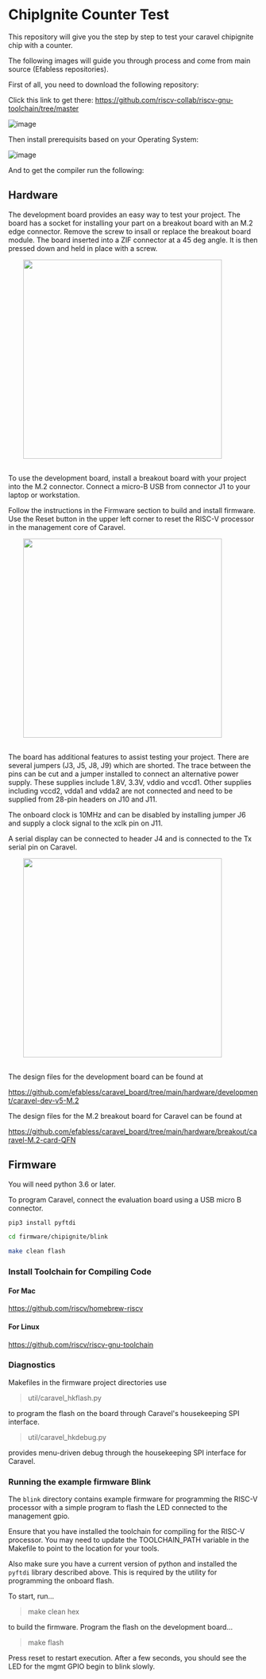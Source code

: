# ChipIgnite Counter Test

This repository will give you the step by step to test your caravel chipignite chip with a counter.

The following images will guide you through process and come from main source (Efabless repositories).

First of all, you need to download the following repository:

Click this link to get there: https://github.com/riscv-collab/riscv-gnu-toolchain/tree/master

![image](https://github.com/user-attachments/assets/597a7a8c-e34d-490a-879f-33604566112c)

Then install prerequisits based on your Operating System:

![image](https://github.com/user-attachments/assets/fad8ec0d-8645-4949-a0a7-10e923cedaba)

And to get the compiler run the following:


## Hardware

The development board provides an easy way to test your project.  The board has a socket for installing your part on a 
breakout board with an M.2 edge connector.  Remove the screw to insall or replace the breakout board module.  The board
inserted into a ZIF connector at a 45 deg angle.  It is then pressed down and held in place with a screw.

<div align="left" style="margin-left: 30px; margin-bottom: 30px;"><img src="_docs/M2_breakout_inserted.jpg" width="400"/></div>

To use the development board, install a breakout board with your project into the M.2 connector.  Connect a micro-B USB
from connector J1 to your laptop or workstation.

Follow the instructions in the Firmware section to build and install firmware.  Use the Reset button in the upper left 
corner to reset the RISC-V processor in the management core of Caravel.

<div align="left" style="margin-left: 30px; margin-bottom: 30px;"><img src="_docs/dev_and_breakout_boards.jpg" width="400"/>
</div>

The board has additional features to assist testing your project.  There are several jumpers (J3, J5, J8, J9) which are 
shorted.  The trace between the pins can be cut and a jumper installed to connect an alternative power supply.  These 
supplies include 1.8V, 3.3V, vddio and vccd1.  Other supplies including vccd2, vdda1 and vdda2 are not connected and 
need to be supplied from 28-pin headers on J10 and J11.

The onboard clock is 10MHz and can be disabled by installing jumper J6 and supply a clock signal to the xclk pin on J11.

A serial display can be connected to header J4 and is connected to the Tx serial pin on Caravel.

<div align="left" style="margin-left: 30px; margin-bottom: 30px;"><img src="_docs/dev_and_breakout_boards_2.jpeg" width="400"/>
</div>

The design files for the development board can be found at 

https://github.com/efabless/caravel_board/tree/main/hardware/development/caravel-dev-v5-M.2

The design files for the M.2 breakout board for Caravel can be found at 

https://github.com/efabless/caravel_board/tree/main/hardware/breakout/caravel-M.2-card-QFN

## Firmware

You will need python 3.6 or later.  

To program Caravel, connect the evaluation board using a USB micro B connector.

```bash
pip3 install pyftdi

cd firmware/chipignite/blink

make clean flash
```

### Install Toolchain for Compiling Code

#### For Mac

https://github.com/riscv/homebrew-riscv

#### For Linux

https://github.com/riscv/riscv-gnu-toolchain

### Diagnostics

Makefiles in the firmware project directories use 

> util/caravel_hkflash.py 

to program the flash on the board through Caravel's housekeeping SPI interface.

> util/caravel_hkdebug.py 

provides menu-driven debug through the housekeeping SPI interface for Caravel.

### Running the example firmware Blink

The `blink` directory contains example firmware for programming the RISC-V processor with a simple program to flash the
LED connected to the management gpio.

Ensure that you have installed the toolchain for compiling for the RISC-V processor.  You may need to update the 
TOOLCHAIN_PATH variable in the Makefile to point to the location for your tools.

Also make sure you have a current version of python and installed the `pyftdi` library described above.  This is 
required by the utility for programming the onboard flash.

To start, run... 

> make clean hex

to build the firmware.  Program the flash on the development board...

> make flash

Press reset to restart execution.  After a few seconds, you should see the LED for the mgmt GPIO begin to blink slowly.
